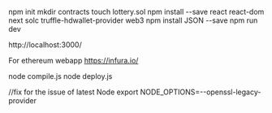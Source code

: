 npm init
mkdir contracts
touch lottery.sol
npm install --save react react-dom next solc truffle-hdwallet-provider web3
npm install JSON --save
npm run dev

http://localhost:3000/


For ethereum webapp
https://infura.io/


node compile.js
node deploy.js

//fix for the issue of latest Node
export NODE_OPTIONS=--openssl-legacy-provider
